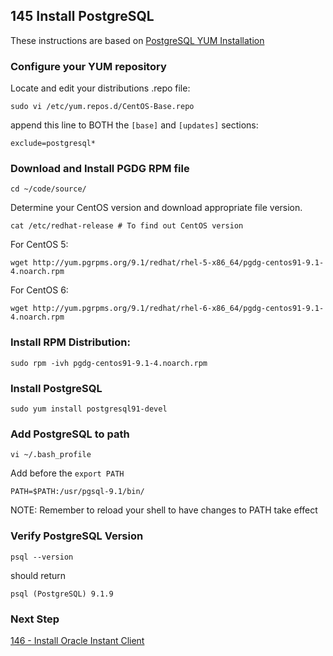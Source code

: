 ## 145 Install PostgreSQL
These instructions are based on [PostgreSQL YUM Installation](http://wiki.postgresql.org/wiki/YUM_Installation)

### Configure your YUM repository

Locate and edit your distributions .repo file:

```
sudo vi /etc/yum.repos.d/CentOS-Base.repo
```

append this line to BOTH the `[base]` and `[updates]` sections:

```
exclude=postgresql*
```

### Download and Install PGDG RPM file

```
cd ~/code/source/
```

Determine your CentOS version and download appropriate file version.

```
cat /etc/redhat-release # To find out CentOS version
```

For CentOS 5:

```
wget http://yum.pgrpms.org/9.1/redhat/rhel-5-x86_64/pgdg-centos91-9.1-4.noarch.rpm
```

For CentOS 6:

```
wget http://yum.pgrpms.org/9.1/redhat/rhel-6-x86_64/pgdg-centos91-9.1-4.noarch.rpm
```

### Install RPM Distribution:

```
sudo rpm -ivh pgdg-centos91-9.1-4.noarch.rpm
```

### Install PostgreSQL

```
sudo yum install postgresql91-devel
```

### Add PostgreSQL to path

```
vi ~/.bash_profile
```

Add before the `export PATH`

```
PATH=$PATH:/usr/pgsql-9.1/bin/
```

NOTE: Remember to reload your shell to have changes to PATH take effect

### Verify PostgreSQL Version

```
psql --version
```

should return

```console
psql (PostgreSQL) 9.1.9
```

### Next Step

[146 - Install Oracle Instant Client](https://github.com/sleepepi/sleepepi/tree/master/virtual-machines/146-install-oracle-instant-client.md)
